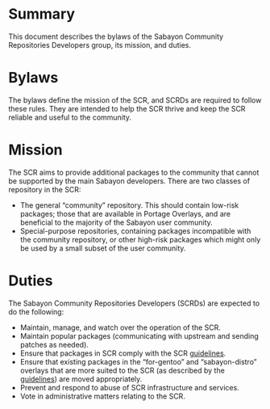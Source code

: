 # Summary
This document describes the bylaws of the Sabayon Community Repositories Developers group, its mission, and duties.

# Bylaws
The bylaws define the mission of the SCR, and SCRDs are required to follow these rules. They are intended to help the SCR thrive and keep the SCR reliable and useful to the community.

# Mission
The SCR aims to provide additional packages to the community that cannot be supported by the main Sabayon developers. There are two classes of repository in the SCR:

* The general “community” repository. This should contain low-risk packages; those that are available in Portage Overlays, and are beneficial to the majority of the Sabayon user community.
* Special-purpose repositories, containing packages incompatible with the community repository, or other high-risk packages which might only be used by a small subset of the user community.

# Duties
The Sabayon Community Repositories Developers (SCRDs) are expected to do the following:

* Maintain, manage, and watch over the operation of the SCR.
* Maintain popular packages (communicating with upstream and sending patches as needed).
* Ensure that packages in SCR comply with the SCR [guidelines](scr-guidelines.md).
* Ensure that existing packages in the “for-gentoo” and “sabayon-distro” overlays that are more suited to the SCR (as described by the [guidelines](scr-guidelines.md)) are moved appropriately.
* Prevent and respond to abuse of SCR infrastructure and services.
* Vote in administrative matters relating to the SCR.

